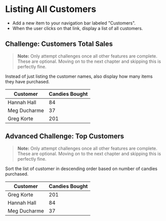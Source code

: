 # Listing All Customers

* Add a new item to your navigation bar labeled "Customers".
* When the user clicks on that link, display a list of all customers.

## Challenge: Customers Total Sales

> **Note:** Only attempt challenges once all other features are complete. These are optional. Moving on to the next chapter and skipping this is perfectly fine.

Instead of just listing the customer names, also display how many items they have purchased.

| Customer | Candies Bought
| ----- | ----- |
| Hannah Hall | 84 |
| Meg Ducharme | 37 |
| Greg Korte | 201 |

## Advanced Challenge: Top Customers

> **Note:** Only attempt challenges once all other features are complete. These are optional. Moving on to the next chapter and skipping this is perfectly fine.

Sort the list of customer in descending order based on number of candies purchased.

| Customer | Candies Bought
| ----- | ----- |
| Greg Korte | 201 |
| Hannah Hall | 84 |
| Meg Ducharme | 37 |
